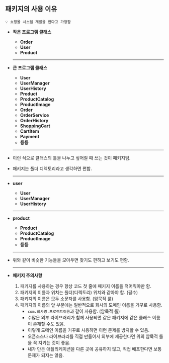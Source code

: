 ## 패키지의 사용 이유

```
💡 쇼핑몰 시스템 개발을 한다고 가정함
```

- **작은 프로그램 클래스**
    - **Order**
    - **User**
    - **Product**
    
    ---
    
- **큰 프로그램 클래스**
    - **User**
    - **UserManager**
    - **UserHistory**
    - **Product**
    - **ProductCatalog**
    - **ProductImage**
    - **Order**
    - **OrderService**
    - **OrderHistory**
    - **ShoppingCart**
    - **CartItem**
    - **Payment**
    - **등등**
    
    ---
    
- 이런 식으로 클래스의 틀을 나누고 싶어질 때 쓰는 것이 패키지임.
- 패키지는 폴더 디렉토리라고 생각하면 편함.
    
    ---
    
- **user**
    - **User**
    - **UserManager**
    - **UserHistory**
    
    ---
    
- **product**
    - **Product**
    - **ProductCatalog**
    - **ProductImage**
    - **등등**
    
    ---
    
- 위와 같이 비슷한 기능들을 모아두면 찾기도 편하고 보기도 편함.
    
    ---
    
- **패키지 주의사항**
    1. 패키지를 사용하는 경우 항상 코드 첫 줄에 패키지 이름을 적어줘야만 함.
    2. 패키지의 이름과 위치는 폴더(디렉토리) 위치와 같아야 함. (필수)
    3. 패키지의 이름은 모두 소문자를 사용함. (암묵적 룰)
    4. 패키지의 이름의 앞 부분에는 일반적으로 회사의 도메인 이름을 거꾸로 사용함.
        - `com.회사명.프로젝트이름`과 같이 사용함. (암묵적 룰)
        - 수많은 외부 라이브러리가 함께 사용되면 같은 패키지에 같은 클래스 이름이 존재할 수도 있음.
        - 이렇게 도메인 이름을 거꾸로 사용하면 이런 문제를 방지할 수 있음.
        - 오픈소스나 라이브러리를 직접 만들어서 외부에 제공한다면 위의 암묵적 룰을 꼭 지키는 것이 좋음.
        - 내가 만든 애플리케이션을 다른 곳에 공유하지 않고, 직접 배포한다면 보통 문제가 되지는 않음.
